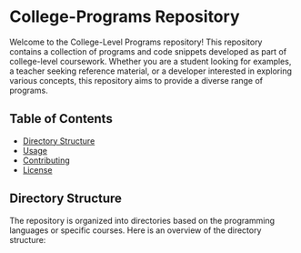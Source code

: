 # College-Programs Repository

Welcome to the College-Level Programs repository! This repository contains a collection of programs and code snippets developed as part of college-level coursework. Whether you are a student looking for examples, a teacher seeking reference material, or a developer interested in exploring various concepts, this repository aims to provide a diverse range of programs.

## Table of Contents

- [Directory Structure](#directory-structure)
- [Usage](#usage)
- [Contributing](#contributing)
- [License](#license)

## Directory Structure

The repository is organized into directories based on the programming languages or specific courses. Here is an overview of the directory structure:

